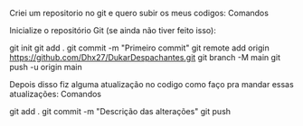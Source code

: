 Criei um repositorio no git e quero subir os meus codigos:
Comandos

Inicialize o repositório Git (se ainda não tiver feito isso):

git init
git add .
git commit -m "Primeiro commit"
git remote add origin https://github.com/Dhx27/DukarDespachantes.git
git branch -M main
git push -u origin main


Depois disso fiz alguma atualização no codigo como faço pra mandar essas atualizações:
Comandos

git add .
git commit -m "Descrição das alterações"
git push
